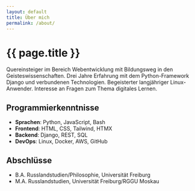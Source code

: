 ```yaml
---
layout: default
title: Über mich
permalink: /about/
---
```

# {{ page.title }}

Quereinsteiger im Bereich Webentwicklung mit Bildungsweg in den Geisteswissenschaften.
Drei Jahre Erfahrung mit dem Python-Framework Django und verbundenen Technologien.
Begeisterter langjähriger Linux-Anwender.
Interesse an Fragen zum Thema digitales Lernen.

## Programmierkenntnisse

- **Sprachen**: Python, JavaScript, Bash    
- **Frontend**: HTML, CSS, Tailwind, HTMX   
- **Backend**: Django, REST, SQL   
- **DevOps**: Linux, Docker, AWS, GitHub   

## Abschlüsse
- B.A. Russlandstudien/Philosophie, Universität Freiburg
- M.A. Russlandstudien, Universität Freiburg/RGGU Moskau